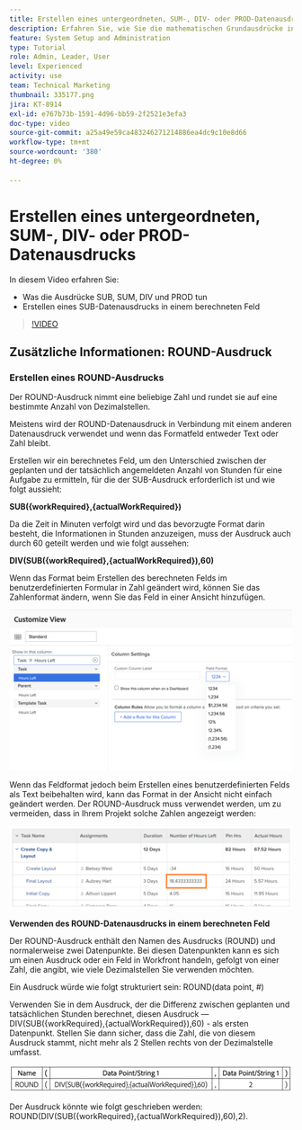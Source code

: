 ```yaml
---
title: Erstellen eines untergeordneten, SUM-, DIV- oder PROD-Datenausdrucks
description: Erfahren Sie, wie Sie die mathematischen Grundausdrücke in einem berechneten Feld in Adobe verwenden und erstellen. [!DNL Workfront].
feature: System Setup and Administration
type: Tutorial
role: Admin, Leader, User
level: Experienced
activity: use
team: Technical Marketing
thumbnail: 335177.png
jira: KT-8914
exl-id: e767b73b-1591-4d96-bb59-2f2521e3efa3
doc-type: video
source-git-commit: a25a49e59ca483246271214886ea4dc9c10e8d66
workflow-type: tm+mt
source-wordcount: '380'
ht-degree: 0%

---
```


# Erstellen eines untergeordneten, SUM-, DIV- oder PROD-Datenausdrucks

In diesem Video erfahren Sie:

* Was die Ausdrücke SUB, SUM, DIV und PROD tun
* Erstellen eines SUB-Datenausdrucks in einem berechneten Feld

>[!VIDEO](https://video.tv.adobe.com/v/335177/?quality=12&learn=on)

## Zusätzliche Informationen: ROUND-Ausdruck

### Erstellen eines ROUND-Ausdrucks

Der ROUND-Ausdruck nimmt eine beliebige Zahl und rundet sie auf eine bestimmte Anzahl von Dezimalstellen.

Meistens wird der ROUND-Datenausdruck in Verbindung mit einem anderen Datenausdruck verwendet und wenn das Formatfeld entweder Text oder Zahl bleibt.

Erstellen wir ein berechnetes Feld, um den Unterschied zwischen der geplanten und der tatsächlich angemeldeten Anzahl von Stunden für eine Aufgabe zu ermitteln, für die der SUB-Ausdruck erforderlich ist und wie folgt aussieht:

**SUB({workRequired},{actualWorkRequired})**

Da die Zeit in Minuten verfolgt wird und das bevorzugte Format darin besteht, die Informationen in Stunden anzuzeigen, muss der Ausdruck auch durch 60 geteilt werden und wie folgt aussehen:

**DIV(SUB({workRequired},{actualWorkRequired}),60)**

Wenn das Format beim Erstellen des berechneten Felds im benutzerdefinierten Formular in Zahl geändert wird, können Sie das Zahlenformat ändern, wenn Sie das Feld in einer Ansicht hinzufügen.

![Lastenausgleich mit Nutzungsbericht](assets/round01.png)

Wenn das Feldformat jedoch beim Erstellen eines benutzerdefinierten Felds als Text beibehalten wird, kann das Format in der Ansicht nicht einfach geändert werden. Der ROUND-Ausdruck muss verwendet werden, um zu vermeiden, dass in Ihrem Projekt solche Zahlen angezeigt werden:

![Lastenausgleich mit Nutzungsbericht](assets/round02.png)

<b>Verwenden des ROUND-Datenausdrucks in einem berechneten Feld</b>

Der ROUND-Ausdruck enthält den Namen des Ausdrucks (ROUND) und normalerweise zwei Datenpunkte. Bei diesen Datenpunkten kann es sich um einen Ausdruck oder ein Feld in Workfront handeln, gefolgt von einer Zahl, die angibt, wie viele Dezimalstellen Sie verwenden möchten.

Ein Ausdruck würde wie folgt strukturiert sein: ROUND(data point, #)

Verwenden Sie in dem Ausdruck, der die Differenz zwischen geplanten und tatsächlichen Stunden berechnet, diesen Ausdruck —DIV(SUB({workRequired},{actualWorkRequired}),60) - als ersten Datenpunkt. Stellen Sie dann sicher, dass die Zahl, die von diesem Ausdruck stammt, nicht mehr als 2 Stellen rechts von der Dezimalstelle umfasst.

![Lastenausgleich mit Nutzungsbericht](assets/round03.png)

Der Ausdruck könnte wie folgt geschrieben werden: ROUND(DIV(SUB({workRequired},{actualWorkRequired}),60),2).
